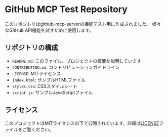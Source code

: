 # GitHub MCP Test Repository

このリポジトリはgithub-mcp-serverの機能テスト用に作成されました。
様々なGitHub API機能を試すために使用します。

## リポジトリの構成

- `README.md`: このファイル。プロジェクトの概要を説明しています
- `CONTRIBUTING.md`: コントリビューションガイドライン
- `LICENSE`: MITライセンス
- `index.html`: サンプルHTMLファイル
- `styles.css`: CSSスタイルシート
- `script.js`: サンプルJavaScriptファイル

## ライセンス

このプロジェクトはMITライセンスの下で公開されています。詳細は[LICENSE](LICENSE)ファイルをご覧ください。